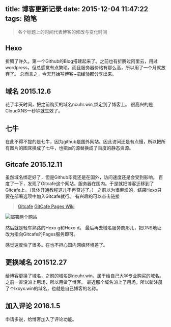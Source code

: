 title: 博客更新记录
date: 2015-12-04 11:47:22
tags: 随笔
---
> 各个标题上的时间代表博客的修改与变化时间

## Hexo
折腾了许久。第一个Github的Blog搭建起来了。之前也有折腾过阿里云，用过wordpress，但总感觉有点繁琐。而且服务器价格有那么高，所以用了一个月就放弃了。
总而言之，今天开始写博客~把经验都分享出来。
## 域名 2015.12.6
花了半天时间，把之前购买的域名ncuhr.win,绑定到了博客上。
很高兴的是CloudXNS一秒钟就生效了。
## 七牛
在此不得不提的是七牛，因为github是国外网站。因此访问还是有点慢，所以把所有图片的图床换成了七牛，也把js的源替换成了百度的静态资源。
## Gitcafe 2015.12.11
虽然域名绑定好了，但是Github毕竟还是在国外，访问速度还是会受到影响。
百度了一下，发现了Gitcafe这个网站。服务器在国内。于是就把博客迁移到了Gitcafe上。（具体开通教程这儿不再赘述了。）
之前以为很麻烦的，结果Hexo只要在部署选项中加入Gitcafe就行。
有兴趣的可以点击链接
> [Gitcafe](https://gitcafe.com)
[GitCafe Pages Wiki](https://gitcafe.com/GitCafe/Help/wiki/Pages-%E7%9B%B8%E5%85%B3%E5%B8%AE%E5%8A%A9)

![部署两个网站](http://7xk109.com1.z0.glb.clouddn.com/QQ截图20151211194549.jpg)

然后就是轻车熟路的Hexo g和Hexo d。
最后再去域名服务商那儿，把DNS地址改为指向Gitcafe的Pages服务即可。

感觉速度快了很多。在也不担心国内网络环境差了。
## 更换域名 201512.27
给博客更换了域名，之前的域名是ncuhr.win，属于给自己大学专业购买的域名。
之前一直没派上用场，所以用做了博客。
最近那个域名派上了用场，所以新注册了个lxxyx.win的域名，也就是自己博客的名称。
## 加入评论 2016.1.5
申请多说，给博客加入了评论功能。